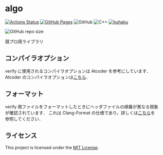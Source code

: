 # algo

[![Actions Status](https://github.com/kuhaku-space/algo/workflows/verify/badge.svg)](https://github.com/kuhaku-space/algo/actions)
[![GitHub Pages](https://img.shields.io/static/v1?label=GitHub+Pages&message=+&color=brightgreen&logo=github)](https://kuhaku-space.github.io/algo/)
![GitHub](https://img.shields.io/github/license/kuhaku-space/algo)
![C++](https://img.shields.io/badge/C++-20-green)
[![kuhaku](https://img.shields.io/endpoint?url=https%3A%2F%2Fatcoder-badges.now.sh%2Fapi%2Fatcoder%2Fjson%2Fkuhaku)](https://atcoder.jp/users/kuhaku)

![GitHub repo size](https://img.shields.io/github/repo-size/kuhaku-space/algo)

競プロ用ライブラリ

## コンパイラオプション

verify に使用されるコンパイラオプションは Atcoder を参考にしています．
Atcoder のコンパイラオプションは[こちら](https://img.atcoder.jp/file/language-update/language-list.html)．

## フォーマット

verify 用ファイルをフォーマットしたときにヘッダファイルの順番が異なる現象が確認されています．
これは Clang-Format の仕様であり，詳しくは[こちら](https://google.github.io/styleguide/cppguide.html#Names_and_Order_of_Includes)を参照してください．

## ライセンス

This project is licensed under the [MIT License](https://github.com/kuhaku-space/algo/blob/main/LICENSE).
